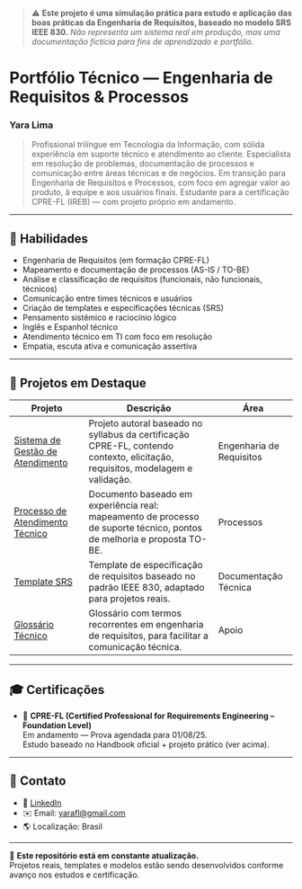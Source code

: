 > ⚠️ **Este projeto é uma simulação prática para estudo e aplicação das boas práticas da Engenharia de Requisitos, baseado no modelo SRS IEEE 830.**
> *Não representa um sistema real em produção, mas uma documentação fictícia para fins de aprendizado e portfólio.*

# Portfólio Técnico — Engenharia de Requisitos & Processos  
### Yara Lima

> Profissional trilíngue em Tecnologia da Informação, com sólida experiência em suporte técnico e atendimento ao cliente. Especialista em resolução de problemas, documentação de processos e comunicação entre áreas técnicas e de negócios. Em transição para Engenharia de Requisitos e Processos, com foco em agregar valor ao produto, à equipe e aos usuários finais. Estudante para a certificação CPRE-FL (IREB) — com projeto próprio em andamento.

---

## 🧠 Habilidades

- Engenharia de Requisitos (em formação CPRE-FL)
- Mapeamento e documentação de processos (AS-IS / TO-BE)
- Análise e classificação de requisitos (funcionais, não funcionais, técnicos)
- Comunicação entre times técnicos e usuários
- Criação de templates e especificações técnicas (SRS)
- Pensamento sistêmico e raciocínio lógico
- Inglês e Espanhol técnico
- Atendimento técnico em TI com foco em resolução
- Empatia, escuta ativa e comunicação assertiva

---

## 📂 Projetos em Destaque

| Projeto | Descrição | Área |
|--------|-----------|------|
| [Sistema de Gestão de Atendimento](./projetos/introducao.md) | Projeto autoral baseado no syllabus da certificação CPRE-FL, contendo contexto, elicitação, requisitos, modelagem e validação. | Engenharia de Requisitos |
| [Processo de Atendimento Técnico](./projetos/atendimento-tecnico/visao-geral.md) | Documento baseado em experiência real: mapeamento de processo de suporte técnico, pontos de melhoria e proposta TO-BE. | Processos |
| [Template SRS](./projetos/templates/visao-geral.md) | Template de especificação de requisitos baseado no padrão IEEE 830, adaptado para projetos reais. | Documentação Técnica |
| [Glossário Técnico](./projetos/glossario/visao-geral.md) | Glossário com termos recorrentes em engenharia de requisitos, para facilitar a comunicação técnica. | Apoio |

---

## 🎓 Certificações

- 🧪 **CPRE-FL (Certified Professional for Requirements Engineering – Foundation Level)**  
  Em andamento — Prova agendada para 01/08/25.  
  Estudo baseado no Handbook oficial + projeto prático (ver acima).

---

## 🤝 Contato

- 🔗 [LinkedIn](https://linkedin.com/in/yara-lima)  
- ✉️ Email: yarafl@gmail.com  
- 🌎 Localização: Brasil

---

📌 **Este repositório está em constante atualização.**  
Projetos reais, templates e modelos estão sendo desenvolvidos conforme avanço nos estudos e certificação.
